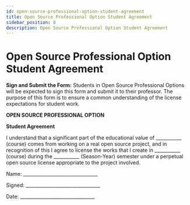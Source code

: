 ```yaml
---
id: open-source-professional-option-student-agreement
title: Open Source Professional Option Student Agreement
sidebar_position: 8
description: Open Source Professional Option Student Agreement
---
```


# Open Source Professional Option Student Agreement

**Sign and Submit the Form:** Students in Open Source Professional Options will be expected to sign this form and submit it to their professor. The purpose of this form is to ensure a common understanding of the license expectations for student work.

**OPEN SOURCE PROFESSIONAL OPTION**

**Student Agreement**

I understand that a significant part of the educational value of \_\_\_\_\_\_\_\_\_\_\_ (course) comes from working on a real open source project, and in recognition of this I agree to license the works that I create in \_\_\_\_\_\_\_\_\_\_\_ (course) during the \_\_\_\_\_\_\_\_\_\_\_ (Season-Year) semester under a perpetual open source license appropriate to the project involved.

Name: \_\_\_\_\_\_\_\_\_\_\_\_\_\_\_\_\_\_\_\_\_\_\_\_\_\_\_\_\_\_\_\_

Signed: \_\_\_\_\_\_\_\_\_\_\_\_\_\_\_\_\_\_\_\_\_\_\_\_\_\_\_\_\_\_\_\_

Date: \_\_\_\_\_\_\_\_\_\_\_\_\_\_\_\_\_\_\_\_\_\_\_\_\_\_\_\_\_\_\_\_
